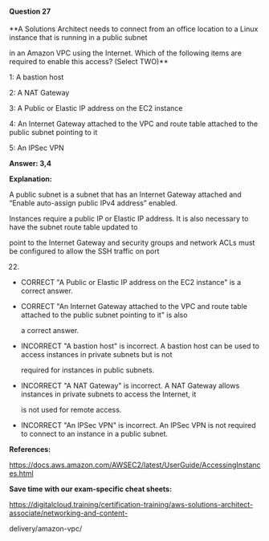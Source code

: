 #### Question  27


**A Solutions Architect needs to connect from an office location to a Linux instance that is running in a public subnet

in an Amazon VPC using the Internet. Which of the following items are required to enable this access? (Select TWO)**


1: A bastion host


2: A NAT Gateway


3: A Public or Elastic IP address on the EC2 instance


4: An Internet Gateway attached to the VPC and route table attached to the public subnet pointing to it


5: An IPSec VPN


**Answer: 3,4**


**Explanation:**


A public subnet is a subnet that has an Internet Gateway attached and “Enable auto-assign public IPv4 address” enabled.

Instances require a public IP or Elastic IP address. It is also necessary to have the subnet route table updated to

point to the Internet Gateway and security groups and network ACLs must be configured to allow the SSH traffic on port


22.


- CORRECT "A Public or Elastic IP address on the EC2 instance" is a correct answer.


- CORRECT "An Internet Gateway attached to the VPC and route table attached to the public subnet pointing to it" is also

  a correct answer.


- INCORRECT "A bastion host" is incorrect. A bastion host can be used to access instances in private subnets but is not

  required for instances in public subnets.


- INCORRECT "A NAT Gateway" is incorrect. A NAT Gateway allows instances in private subnets to access the Internet, it

  is not used for remote access.


- INCORRECT "An IPSec VPN" is incorrect. An IPSec VPN is not required to connect to an instance in a public subnet.


**References:**


https://docs.aws.amazon.com/AWSEC2/latest/UserGuide/AccessingInstances.html


**Save time with our exam-specific cheat sheets:**


https://digitalcloud.training/certification-training/aws-solutions-architect-associate/networking-and-content-

delivery/amazon-vpc/

